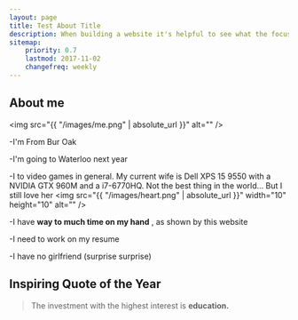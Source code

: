 ```yaml
---
layout: page
title: Test About Title
description: When building a website it's helpful to see what the focus of your site is. This page is an example of how to show a website's focus.
sitemap:
    priority: 0.7
    lastmod: 2017-11-02
    changefreq: weekly
---
```

## About me

<span class="image left"><img src="{{ "/images/me.png" | absolute_url }}" alt="" /></span>

-I'm From Bur Oak

-I'm going to Waterloo next year

-I to video games in general. My current wife is Dell XPS 15 9550 with a NVIDIA GTX 960M and a i7-6770HQ. Not the best thing in the world... But I still love her <span class="image"><img src="{{ "/images/heart.png" | absolute_url }}" width="10" height="10" alt="" /></span>

-I have <b>way to much time on my hand</b> , as shown by this website

-I need to work on my resume

-I have no girlfriend (surprise surprise)



## Inspiring Quote of the Year
  <blockquote>The investment with the highest interest is <b>education.</b></blockquote>



